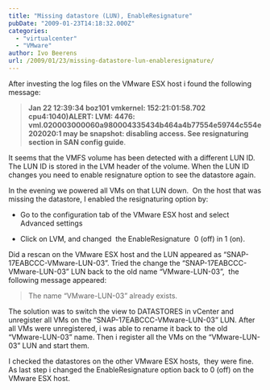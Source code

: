```yaml
---
title: "Missing datastore (LUN), EnableResignature"
pubDate: "2009-01-23T14:18:32.000Z"
categories: 
  - "virtualcenter"
  - "VMware"
author: Ivo Beerens
url: /2009/01/23/missing-datastore-lun-enableresignature/
---
```


After investing the log files on the VMware ESX host i found the following message:

> **Jan 22 12:39:34 boz101 vmkernel: 152:21:01:58.702 cpu4:1040)ALERT: LVM: 4476: vml.020003000060a980004335434b464a4b77554e59744c554e202020:1 may be snapshot: disabling access. See resignaturing section in SAN config guide**.

It seems that the VMFS volume has been detected with a different LUN ID. The LUN ID is stored in the LVM header of the volume. When the LUN ID changes you need to enable resignature option to see the datastore again.

In the evening we powered all VMs on that LUN down.  On the host that was missing the datastore, I enabled the resignaturing option by:

- Go to the configuration tab of the VMware ESX host and select Advanced settings

- Click on LVM, and changed  the EnableResignature  0 (off) in 1 (on).

Did a rescan on the VMware ESX host and the LUN appeared as “SNAP-17EABCCC-VMware-LUN-03”. Tried the change the “SNAP-17EABCCC-VMware-LUN-03” LUN back to the old name “VMware-LUN-03”,  the following message appeared:

> The name “VMware-LUN-03” already exists.

The solution was to switch the view to DATASTORES in vCenter and unregister all VMs on the “SNAP-17EABCCC-VMware-LUN-03” LUN. After all VMs were unregistered, i was able to rename it back to  the old “VMware-LUN-03” name. Then i register all the VMs on the “VMware-LUN-03” LUN and start them.

I checked the datastores on the other VMware ESX hosts,  they were fine. As last step i changed the EnableResignature option back to 0 (off) on the VMware ESX host.